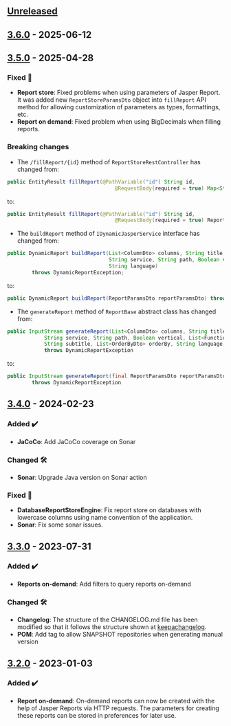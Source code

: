 <!-- ## [Unreleased] -->
<!-- ### Added ✔️-->
<!-- ### Changed 🛠️-->
<!-- ### Deprecated 🛑-->
<!-- ### Removed 🗑️-->
<!-- ### Fixed 🐛-->
<!-- ### Security 🛡️-->

## [Unreleased]
## [3.6.0] - 2025-06-12
## [3.5.0] - 2025-04-28
### Fixed 🐛
* **Report store**: Fixed problems when using parameters of Jasper Report. It was added new `ReportStoreParamsDto` object into `fillReport` API method for allowing customization of parameters as types, formattings, etc.
* **Report on demand**: Fixed problem when using BigDecimals when filling reports.
### Breaking changes
* The `/fillReport/{id}` method of `ReportStoreRestController` has changed from:
```java
public EntityResult fillReport(@PathVariable("id") String id,
                                   @RequestBody(required = true) Map<String, Object> bodyParams)
```
to:
```java
public EntityResult fillReport(@PathVariable("id") String id,
                                   @RequestBody(required = true) ReportStoreParamsDto bodyParams)
```

* The `buildReport` method of `IDynamicJasperService` interface has changed from:
```java
public DynamicReport buildReport(List<ColumnDto> columns, String title, List<String> groups, String entity,
                                 String service, String path, Boolean vertical, List<FunctionTypeDto> functions, StyleParamsDto styles, String subtitle,
                                 String language)
        throws DynamicReportException;
```
to:
```java
public DynamicReport buildReport(ReportParamsDto reportParamsDto) throws DynamicReportException;
```

* The `generateReport` method of `ReportBase` abstract class has changed from:
```java
public InputStream generateReport(List<ColumnDto> columns, String title, List<String> groups, String entity,
            String service, String path, Boolean vertical, List<FunctionTypeDto> functions, StyleParamsDto style,
            String subtitle, List<OrderByDto> orderBy, String language, FilterParameter filters, Boolean advQuery)
            throws DynamicReportException
```
to:
```java
public InputStream generateReport(final ReportParamsDto reportParamsDto)
        throws DynamicReportException
```

## [3.4.0] - 2024-02-23
### Added ✔️
* **JaCoCo**: Add JaCoCo coverage on Sonar
### Changed 🛠️
* **Sonar**: Upgrade Java version on Sonar action
### Fixed 🐛
* **DatabaseReportStoreEngine**: Fix report store on databases with lowercase columns using name convention of the application.
* **Sonar**: Fix some sonar issues.
## [3.3.0] - 2023-07-31
### Added ✔️
* **Reports on-demand**: Add filters to query reports on-demand
### Changed 🛠️
* **Changelog**: The structure of the CHANGELOG.md file has been modified so that it follows the structure shown at [keepachangelog](https://keepachangelog.com/).
* **POM**: Add <repositories> tag to allow SNAPSHOT repositories when generating manual version
## [3.2.0] - 2023-01-03
### Added ✔️
* **Report on-demand**: On-demand reports can now be created with the help of Jasper Reports via HTTP requests. The parameters for creating these reports can be stored in preferences for later use.

[unreleased]: https://github.com/ontimize/ontimize-jee-report/compare/3.6.0...HEAD
[3.6.0]: https://github.com/ontimize/ontimize-jee-report/compare/3.5.0...3.6.0
[3.5.0]: https://github.com/ontimize/ontimize-jee-report/compare/3.4.0...3.5.0
[3.4.0]: https://github.com/ontimize/ontimize-jee-report/compare/3.3.0...3.4.0
[3.3.0]: https://github.com/ontimize/ontimize-jee-report/compare/3.2.0...3.3.0
[3.2.0]: https://github.com/ontimize/ontimize-jee-report/tree/3.2.0
